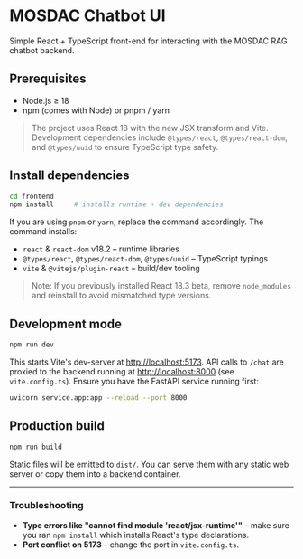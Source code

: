 # MOSDAC Chatbot UI

Simple React + TypeScript front-end for interacting with the MOSDAC RAG chatbot backend.

## Prerequisites

* Node.js ≥ 18
* npm (comes with Node) or pnpm / yarn

> The project uses React 18 with the new JSX transform and Vite. Development dependencies include `@types/react`, `@types/react-dom`, and `@types/uuid` to ensure TypeScript type safety.

## Install dependencies

```bash
cd frontend
npm install     # installs runtime + dev dependencies
```

If you are using `pnpm` or `yarn`, replace the command accordingly.  The command installs:

* `react` & `react-dom` v18.2 – runtime libraries
* `@types/react`, `@types/react-dom`, `@types/uuid` – TypeScript typings
* `vite` & `@vitejs/plugin-react` – build/dev tooling

> Note: If you previously installed React 18.3 beta, remove `node_modules` and reinstall to avoid mismatched type versions.

## Development mode

```bash
npm run dev
```

This starts Vite's dev-server at <http://localhost:5173>.  API calls to `/chat` are proxied to the backend running at <http://localhost:8000> (see `vite.config.ts`).  Ensure you have the FastAPI service running first:

```bash
uvicorn service.app:app --reload --port 8000
```

## Production build

```bash
npm run build
```

Static files will be emitted to `dist/`.  You can serve them with any static web server or copy them into a backend container.

---

### Troubleshooting

* **Type errors like "cannot find module 'react/jsx-runtime'"** – make sure you ran `npm install` which installs React's type declarations.
* **Port conflict on 5173** – change the port in `vite.config.ts`.